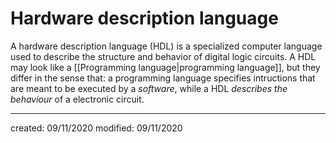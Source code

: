 # Hardware description language
A hardware description language (HDL) is a specialized computer language used to describe the structure and behavior of digital logic circuits.
A HDL may look like a [[Programming language|programming language]], but they differ in the sense that: a programming language specifies intructions that are meant to be executed by a *software*, while a HDL *describes the behaviour* of a electronic circuit.

---

created: 09/11/2020
modified: 09/11/2020